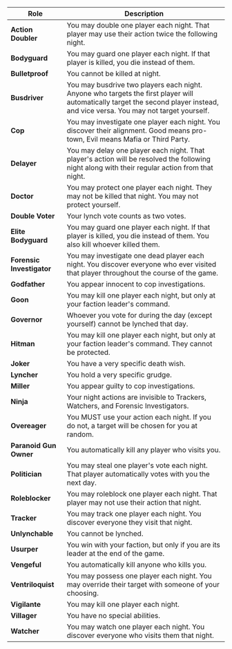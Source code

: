 | Role | Description |
| ---- | ----------- |
| **Action Doubler** | You may double one player each night. That player may use their action twice the following night. |
| **Bodyguard** | You may guard one player each night. If that player is killed, you die instead of them. |
| **Bulletproof** | You cannot be killed at night. |
| **Busdriver** | You may busdrive two players each night. Anyone who targets the first player will automatically target the second player instead, and vice versa. You may not target yourself. |
| **Cop** | You may investigate one player each night. You discover their alignment. Good means pro-town, Evil means Mafia or Third Party. |
| **Delayer** | You may delay one player each night. That player's action will be resolved the following night along with their regular action from that night. |
| **Doctor** | You may protect one player each night. They may not be killed that night. You may not protect yourself. |
| **Double Voter** | Your lynch vote counts as two votes. |
| **Elite Bodyguard** | You may guard one player each night. If that player is killed, you die instead of them. You also kill whoever killed them. |
| **Forensic Investigator** | You may investigate one dead player each night. You discover everyone who ever visited that player throughout the course of the game. |
| **Godfather** | You appear innocent to cop investigations. |
| **Goon** | You may kill one player each night, but only at your faction leader's command. |
| **Governor** | Whoever you vote for during the day (except yourself) cannot be lynched that day. |
| **Hitman** | You may kill one player each night, but only at your faction leader's command. They cannot be protected. |
| **Joker** | You have a very specific death wish. |
| **Lyncher** | You hold a very specific grudge. |
| **Miller** | You appear guilty to cop investigations. |
| **Ninja** | Your night actions are invisible to Trackers, Watchers, and Forensic Investigators. |
| **Overeager** | You MUST use your action each night. If you do not, a target will be chosen for you at random. |
| **Paranoid Gun Owner** | You automatically kill any player who visits you. |
| **Politician** | You may steal one player's vote each night. That player automatically votes with you the next day. |
| **Roleblocker** | You may roleblock one player each night. That player may not use their action that night. |
| **Tracker** | You may track one player each night. You discover everyone they visit that night. |
| **Unlynchable** | You cannot be lynched. |
| **Usurper** | You win with your faction, but only if you are its leader at the end of the game. |
| **Vengeful** | You automatically kill anyone who kills you. |
| **Ventriloquist** | You may possess one player each night. You may override their target with someone of your choosing. |
| **Vigilante** | You may kill one player each night. |
| **Villager** | You have no special abilities. |
| **Watcher** | You may watch one player each night. You discover everyone who visits them that night. |

